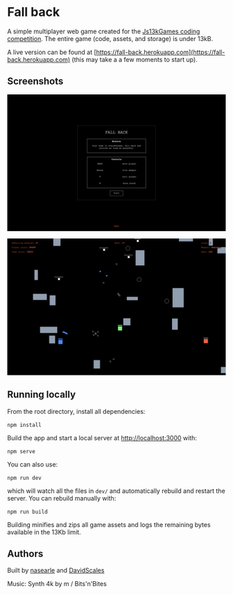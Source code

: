 # Fall back

A simple multiplayer web game created for the [Js13kGames coding competition](https://js13kgames.com/). The entire game (code, assets, and storage) is under 13kB.

A live version can be found at [https://fall-back.herokuapp.com](https://fall-back.herokuapp.com) (this may take a a few moments to start up).

## Screenshots

![Start screen screenshot](./screenshots/startscreen.png "Start screen")

![Game play screenshot](./screenshots/gameplay.png "Game play")

## Running locally

From the root directory, install all dependencies:

    npm install

Build the app and start a local server at [http://localhost:3000](http://localhost:3000) with:

    npm serve

You can also use:

    npm run dev

which will watch all the files in `dev/` and automatically rebuild and restart the server. You can rebuild manually with:

    npm run build

Building minifies and zips all game assets and logs the remaining bytes available in the 13Kb limit.

## Authors

Built by [nasearle](https://github.com/nasearle) and [DavidScales](https://github.com/DavidScales)

Music: Synth 4k by m / Bits'n'Bites
